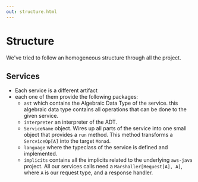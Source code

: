 ```yaml
---
out: structure.html
---
```


Structure
========

We've tried to follow an homogeneous structure through all the project.

Services
--------
* Each service is a different artifact
* each one of them provide the following packages:
  * `ast` which contains the Algebraic Data Type of the service. this algebraic
  data type contains all operations that can be done to the given service.
  * `interpreter` an interpreter of the ADT.
  * `ServiceName` object.  Wires up all parts of the service into one small
  object that provides a `run` method.  This method transforms a `SercviceOp[A]`
  into the target `Monad`.
  * `language` where the typeclass of the service is defined and implemented.
  * `implicits` contains all the implicits related to the underlying `aws-java`
  project.  All our services calls need a `Marshaller[Request[A], A]`, where `A`
  is our request type, and a response handler.
